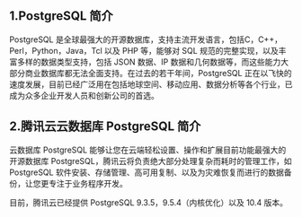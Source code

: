 ## 1.PostgreSQL 简介

PostgreSQL 是全球最强大的开源数据库，支持主流开发语言，包括C，C++，Perl，Python，Java，Tcl 以及 PHP 等，能够对 SQL 规范的完整实现，以及丰富多样的数据类型支持，包括 JSON 数据、IP 数据和几何数据等，而这些能力大部分商业数据库都无法全面支持。在过去的若干年间，PostgreSQL 正在以飞快的速度发展，目前已经广泛用在包括地球空间、移动应用、数据分析等各个行业，已成为众多企业开发人员和创新公司的首选。

## 2.腾讯云云数据库 PostgreSQL 简介
云数据库 PostgreSQL 能够让您在云端轻松设置、操作和扩展目前功能最强大的开源数据库 PostgreSQL，腾讯云将负责绝大部分处理复杂而耗时的管理工作，如 PostgreSQL 软件安装、存储管理、高可用复制、以及为灾难恢复而进行的数据备份，让您更专注于业务程序开发。

目前，腾讯云已经提供 PostgreSQL 9.3.5，9.5.4（内核优化）以及 10.4 版本。
